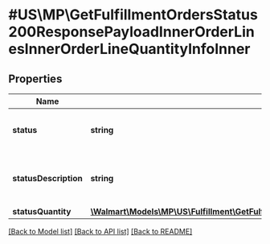 # #US\MP\GetFulfillmentOrdersStatus200ResponsePayloadInnerOrderLinesInnerOrderLineQuantityInfoInner

## Properties

Name | Type | Description | Notes
------------ | ------------- | ------------- | -------------
**status** | **string** | status of the order line quantity | [optional]
**statusDescription** | **string** | status description of the order line quantity | [optional]
**statusQuantity** | [**\Walmart\Models\MP\US\Fulfillment\GetFulfillmentOrdersStatus200ResponsePayloadInnerShipmentsInnerShipmentLinesInnerQuantity**](GetFulfillmentOrdersStatus200ResponsePayloadInnerShipmentsInnerShipmentLinesInnerQuantity.md) |  | [optional]


[[Back to Model list]](../) [[Back to API list]](../../Api/US/MP) [[Back to README]](../../README.md)
